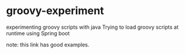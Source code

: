 # groovy-experiment
experimenting groovy scripts with java
Trying to load groovy scripts at runtime using Spring boot


note: this link has good examples.